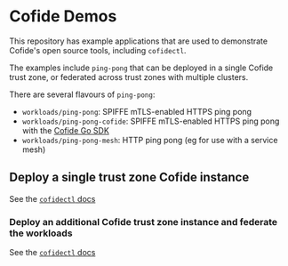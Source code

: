 # Cofide Demos

This repository has example applications that are used to demonstrate Cofide's open source tools, including `cofidectl`. 

The examples include `ping-pong` that can be deployed in a single Cofide trust zone, or federated across trust zones with multiple clusters.

There are several flavours of `ping-pong`:

- `workloads/ping-pong`: SPIFFE mTLS-enabled HTTPS ping pong
- `workloads/ping-pong-cofide`: SPIFFE mTLS-enabled HTTPS ping pong with the [Cofide Go SDK](https://github.com/cofide/cofide-sdk-go)
- `workloads/ping-pong-mesh`: HTTP ping pong (eg for use with a service mesh)

## Deploy a single trust zone Cofide instance

See the [`cofidectl` docs](https://www.github.com/cofide/cofidectl/README.md#quickstart)

### Deploy an additional Cofide trust zone instance and federate the workloads
 
See the [`cofidectl` docs](https://www.github.com/cofide/cofidectl/docs/multi-tz-federation.md)
